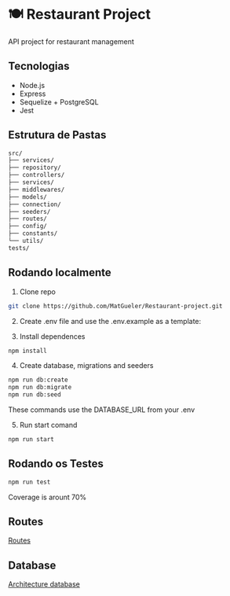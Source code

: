 # 🍽️ Restaurant Project

API project for restaurant management

## Tecnologias

- Node.js
- Express
- Sequelize + PostgreSQL
- Jest

## Estrutura de Pastas

```bash
src/
├── services/
├── repository/
├── controllers/
├── services/
├── middlewares/
├── models/
├── connection/
├── seeders/
├── routes/
├── config/
├── constants/
└── utils/
tests/
```

## Rodando localmente

1. Clone repo

```bash
git clone https://github.com/MatGueler/Restaurant-project.git
```

2. Create .env file and use the .env.example as a template:

3. Install dependences

```bash
npm install
```

4. Create database, migrations and seeders

```bash
npm run db:create
npm run db:migrate
npm run db:seed   
```
These commands use the DATABASE_URL from your .env

5. Run start comand

```bash
npm run start
```

## Rodando os Testes

```bash
npm run test
```
Coverage is arount 70%

## Routes

[Routes](./routes.md)

## Database

[Architecture database](./arch.png)